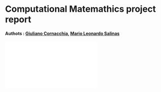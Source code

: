# Computational Matemathics project report
#### Authots : [Giuliano Cornacchia](https://github.com/GiulianoCornacchia), [Mario Leonardo Salinas](https://github.com/hybrs)
##### ![report](main.pdf)

